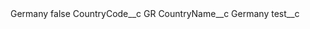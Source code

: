 <?xml version="1.0" encoding="UTF-8"?>
<CustomMetadata xmlns="http://soap.sforce.com/2006/04/metadata" xmlns:xsi="http://www.w3.org/2001/XMLSchema-instance" xmlns:xsd="http://www.w3.org/2001/XMLSchema">
    <label>Germany</label>
    <protected>false</protected>
    <values>
        <field>CountryCode__c</field>
        <value xsi:type="xsd:string">GR</value>
    </values>
    <values>
        <field>CountryName__c</field>
        <value xsi:type="xsd:string">Germany</value>
    </values>
    <values>
        <field>test__c</field>
        <value xsi:nil="true"/>
    </values>
</CustomMetadata>

